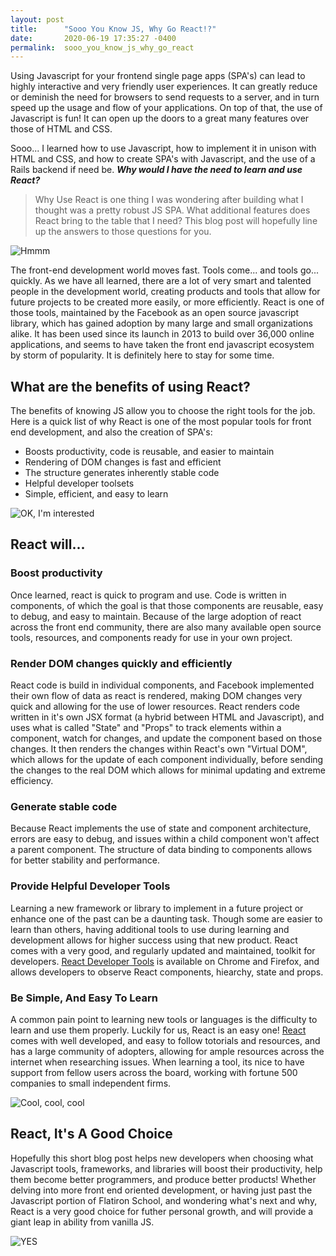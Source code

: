 ```yaml
---
layout: post
title:      "Sooo You Know JS, Why Go React!?"
date:       2020-06-19 17:35:27 -0400
permalink:  sooo_you_know_js_why_go_react
---
```



Using Javascript for your frontend single page apps (SPA's) can lead to highly interactive and very friendly user experiences. It can greatly reduce or deminish the need for browsers to send requests to a server, and in turn speed up the usage and flow of your applications. On top of that, the use of Javascript is fun! It can open up the doors to a great many features over those of HTML and CSS.

Sooo... I learned how to use Javascript, how to implement it in unison with HTML and CSS, and how to create SPA's with Javascript, and the use of a Rails backend if need be. **_Why would I have the need to learn and use React?_**

> Why Use React is one thing I was wondering after building what I thought was a pretty robust JS SPA. What additional features does React bring to the table that I need? This blog post will hopefully line up the answers to those questions for you.

![Hmmm](https://media.giphy.com/media/10bDoTtJhtcHu0/source.gif)

The front-end development world moves fast. Tools come... and tools go... quickly. As we have all learned, there are a lot of very smart and talented people in the development world, creating products and tools that allow for future projects to be created more easily, or more efficiently. React is one of those tools, maintained by the Facebook as an open source javascript library, which has gained adoption by many large and small organizations alike. It has been used since its launch in 2013 to build over 36,000 online applications, and seems to have taken the front end javascript ecosystem by storm of popularity. It is definitely here to stay for some time.

## What are the benefits of using React?
The benefits of knowing JS allow you to choose the right tools for the job. Here is a quick list of why React is one of the most popular tools for front end development, and also the creation of SPA's:

  - Boosts productivity, code is reusable, and easier to maintain
  - Rendering of DOM changes is fast and efficient
  - The structure generates inherently stable code
  - Helpful developer toolsets
  - Simple, efficient, and easy to learn
  
![OK, I'm interested](https://media.giphy.com/media/3o6ZtqINioC4DdUkLu/source.gif)

## React will...
### Boost productivity
Once learned, react is quick to program and use. Code is written in components, of which the goal is that those components are reusable, easy to debug, and easy to maintain. Because of the large adoption of react across the front end community, there are also many available open source tools, resources, and components ready for use in your own project.

### Render DOM changes quickly and efficiently
React code is build in individual components, and Facebook implemented their own flow of data as react is rendered, making DOM changes very quick and allowing for the use of lower resources. React renders code written in it's own JSX format (a hybrid between HTML and Javascript), and uses what is called "State" and "Props" to track elements within a component, watch for changes, and update the component based on those changes. It then renders the changes within React's own "Virtual DOM", which allows for the update of each component individually, before sending the changes to the real DOM which allows for minimal updating and extreme efficiency. 

### Generate stable code
Because React implements the use of state and component architecture, errors are easy to debug, and issues within a child component won't affect a parent component. The structure of data binding to components allows for better stability and performance.

### Provide Helpful Developer Tools
Learning a new framework or library to implement in a future project or enhance one of the past can be a daunting task. Though some are easier to learn than others, having additional tools to use during learning and development allows for higher success using that new product. React comes with a very good, and regularly updated and maintained, toolkit for developers. [React Developer Tools](https://chrome.google.com/webstore/detail/react-developer-tools/fmkadmapgofadopljbjfkapdkoienihi) is available on Chrome and Firefox, and allows developers to observe React components, hiearchy, state and props.

### Be Simple, And Easy To Learn
A common pain point to learning new tools or languages is the difficulty to learn and use them properly. Luckily for us, React is an easy one! [React](https://reactjs.org/) comes with well developed, and easy to follow totorials and resources, and has a large community of adopters, allowing for ample resources across the internet when researching issues. When learning a tool, its nice to have support from fellow users across the board, working with fortune 500 companies to small independent firms. 

![Cool, cool, cool](https://media.giphy.com/media/dQNP6OnyFUePu/source.gif)

## React, It's A Good Choice
Hopefully this short blog post helps new developers when choosing what Javascript tools, frameworks, and libraries will boost their productivity, help them become better programmers, and produce better products! Whether delving into more front end oriented development, or having just past the Javascript portion of Flatiron School, and wondering what's next and why, React is a very good choice for futher personal growth, and will provide a giant leap in ability from vanilla JS.

![YES](https://media.giphy.com/media/GCTmdhIIrC9i/source.gif)
